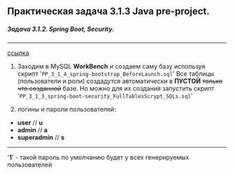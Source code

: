 ## Практическая задача 3.1.3 Java pre-project.

##### Задача 3.1.2. Spring Boot, Security.

---


[ссылка](https://platform.kata.academy/user/courses/23/3/1/3)

1. Заходим в MySQL **WorkBench** и создаем саму базу используя скрипт '`PP_3_1_4_spring-bootstrap_BeforeLaunch.sql`' 
Все таблицы (пользователи и роли) создадутся автоматически в **ПУСТОЙ** ~~только что созданной~~ базе. Но можно для их создания запустить скрипт '`PP_3_1_3_spring-boot-security_FullTablesScrypt_SQLs.sql`'

2. логины и пароли пользователей:

* **user** // **u**
* **admin** // **a**
* **superadmin** // **s**

---

'**1**' - такой пароль по умолчанию будет у всех генерируемых пользователей

